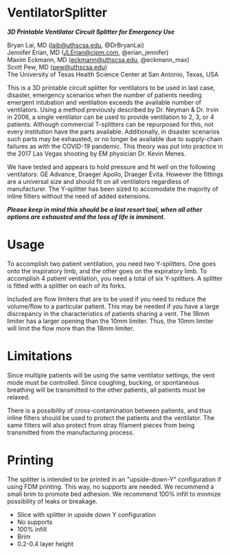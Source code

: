 # VentilatorSplitter

***3D Printable Ventilator Circuit Splitter for Emergency Use***

Bryan Lai, MD (laib@uthscsa.edu, @DrBryanLai)  
Jennifer Erian, MD (JLErian@cipm.com, @erian_jennifer)   
Maxim Eckmann, MD (eckmann@uthscsa.edu, @eckmann_max)  
Scott Pew, MD (pew@uthscsa.edu)  
The University of Texas Health Science Center at San Antonio, Texas, USA  

This is a 3D printable circuit splitter for ventilators to be used in last case, disaster, emergency scenarios when the number of patients needing emergent intubation and ventilation exceeds the available number of ventilators. Using a method previously described by Dr. Neyman & Dr. Irvin in 2006, a single ventilator can be used to provide ventilation to 2, 3, or 4 patients. Although commercial T-splitters can be repurposed for this, not every institution have the parts available. Additionally, in disaster scenarios such parts may be exhausted, or no longer be available due to supply-chain failures as with the COVID-19 pandemic. This theory was put into practice in the 2017 Las Vegas shooting by EM physician Dr. Kevin Menes.  

We have tested and appears to hold pressure and fit well on the following ventilators: GE Advance, Draeger Apollo, Draeger Evita. However the fittings are a universal size and should fit on all ventilators regardless of manufacturer. The Y-splitter has been sized to accomodate the majority of inline filters without the need of added extensions. 

***Please keep in mind this should be a last resort tool, when all other options are exhausted and the loss of life is imminent.***

# Usage
To accomplish two patient ventilation, you need two Y-splitters. One goes onto the inspiratory limb, and the other goes on the expiratory limb. To accomplish 4 patient ventilation, you need a total of six Y-splitters. A splitter is fitted with a splitter on each of its forks. 

Included are flow limiters that are to be used if you need to reduce the volume/flow to a particular patient. This may be needed if you have a large discrepancy in the characteristics of patients sharing a vent. The 18mm limiter has a larger opening than the 10mm limiter. Thus, the 10mm limiter will limit the flow more than the 18mm limiter. 

# Limitations
Since multiple patients will be using the same ventilator settings, the vent mode must be controlled. Since coughing, bucking, or spontaneous breathing will be transmitted to the other patients, all patients must be relaxed.  

There is a possibility of cross-contamination between patients, and thus inline filters should be used to protect the patients and the ventilator. The same filters will also protect from stray filament pieces from being transmitted from the manufacturing process. 

# Printing
The splitter is intended to be printed in an "upside-down-Y" configuration if using FDM printing. This way, no supports are needed. We recommend a small brim to promote bed adhesion. We recommend 100% infill to minmize possibility of leaks or breakage.  
  * Slice with splitter in upside down Y configuration  
  * No supports  
  * 100% infill  
  * Brim  
  * 0.2-0.4 layer height
  
